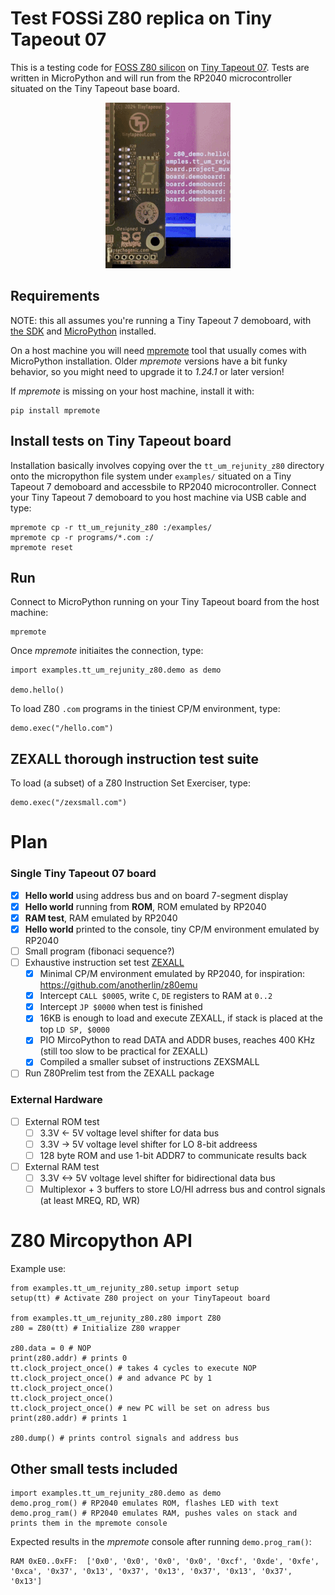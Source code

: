 # Test FOSSi Z80 replica on Tiny Tapeout 07

This is a testing code for [FOSS Z80 silicon](https://github.com/rejunity/z80-open-silicon) on [Tiny Tapeout 07](https://tinytapeout.com/runs/tt07). Tests are written in MicroPython and will run from the RP2040 microcontroller situated on the Tiny Tapeout base board.

<p align="center">
  <img width="200" src="./assets/z80-hello-world.gif"/>
</p>


## Requirements

NOTE: this all assumes you're running a Tiny Tapeout 7 demoboard, with [the SDK](https://github.com/TinyTapeout/tt-micropython-firmware/) and [MicroPython](https://www.micropython.org) installed.

On a host machine you will need [mpremote](https://docs.micropython.org/en/latest/reference/mpremote.html) tool that usually comes with MicroPython installation. Older *mpremote* versions have a bit funky behavior, so you might need to upgrade it to _1.24.1_ or later version!

If *mpremote* is missing on your host machine, install it with:
```
pip install mpremote
```

## Install tests on Tiny Tapeout board
Installation basically involves copying over the `tt_um_rejunity_z80` directory onto the micropython file system under `examples/` situated on a Tiny Tapeout 7 demoboard and accessbile to RP2040 microcontroller. Connect your Tiny Tapeout 7 demoboard to you host machine via USB cable and type:

```
mpremote cp -r tt_um_rejunity_z80 :/examples/
mpremote cp -r programs/*.com :/
mpremote reset
```

## Run

Connect to MicroPython running on your Tiny Tapeout board from the host machine:
```
mpremote
```

Once *mpremote* initiaites the connection, type:
```
import examples.tt_um_rejunity_z80.demo as demo

demo.hello()
```

To load Z80 `.com` programs in the tiniest CP/M environment, type:
```
demo.exec("/hello.com")
```

## ZEXALL thorough instruction test suite

To load (a subset) of a Z80 Instruction Set Exerciser, type:
```
demo.exec("/zexsmall.com")
```

# Plan
### Single Tiny Tapeout 07 board
- [x] **Hello world** using address bus and on board 7-segment display
- [x] **Hello world** running from **ROM**, ROM emulated by RP2040
- [x] **RAM test**, RAM emulated by RP2040
- [x] **Hello world** printed to the console, tiny CP/M environment emulated by RP2040
- [ ] Small program (fibonaci sequence?)
- [ ] Exhaustive instruction set test [ZEXALL](https://github.com/agn453/ZEXALL)
  - [x] Minimal CP/M environment emulated by RP2040, for inspiration: https://github.com/anotherlin/z80emu
  - [x] Intercept `CALL $0005`, write `C`, `DE` registers to RAM at `0..2`
  - [x] Intercept `JP $0000` when test is finished
  - [x] 16KB is enough to load and execute ZEXALL, if stack is placed at the top `LD SP, $0000`
  - [x] PIO MircoPython to read DATA and ADDR buses, reaches 400 KHz (still too slow to be practical for ZEXALL)
  - [x] Compiled a smaller subset of instructions ZEXSMALL
- [ ] Run Z80Prelim test from the ZEXALL package 

### External Hardware
- [ ] External ROM test
  - [ ] 3.3V <- 5V voltage level shifter for data bus
  - [ ] 3.3V -> 5V voltage level shifter for LO 8-bit addreess
  - [ ] 128 byte ROM and use 1-bit ADDR7 to communicate results back
- [ ] External RAM test
  - [ ] 3.3V <-> 5V voltage level shifter for bidirectional data bus
  - [ ] Multiplexor + 3 buffers to store LO/HI adrress bus and control signals (at least MREQ, RD, WR)

# Z80 Mircopython API

Example use:
```
from examples.tt_um_rejunity_z80.setup import setup
setup(tt) # Activate Z80 project on your TinyTapeout board

from examples.tt_um_rejunity_z80.z80 import Z80
z80 = Z80(tt) # Initialize Z80 wrapper

z80.data = 0 # NOP
print(z80.addr) # prints 0
tt.clock_project_once() # takes 4 cycles to execute NOP
tt.clock_project_once() # and advance PC by 1
tt.clock_project_once()
tt.clock_project_once()
tt.clock_project_once() # new PC will be set on adress bus
print(z80.addr) # prints 1

z80.dump() # prints control signals and address bus
```

## Other small tests included
```
import examples.tt_um_rejunity_z80.demo as demo
demo.prog_rom() # RP2040 emulates ROM, flashes LED with text
demo.prog_ram() # RP2040 emulates RAM, pushes vales on stack and prints them in the mpremote console
```
Expected results in the *mpremote* console after running `demo.prog_ram()`:
```
RAM 0xE0..0xFF:  ['0x0', '0x0', '0x0', '0x0', '0xcf', '0xde', '0xfe', '0xca', '0x37', '0x13', '0x37', '0x13', '0x37', '0x13', '0x37', '0x13']
```

